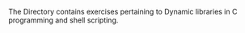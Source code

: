 The Directory contains exercises pertaining to Dynamic libraries in C programming and shell scripting.